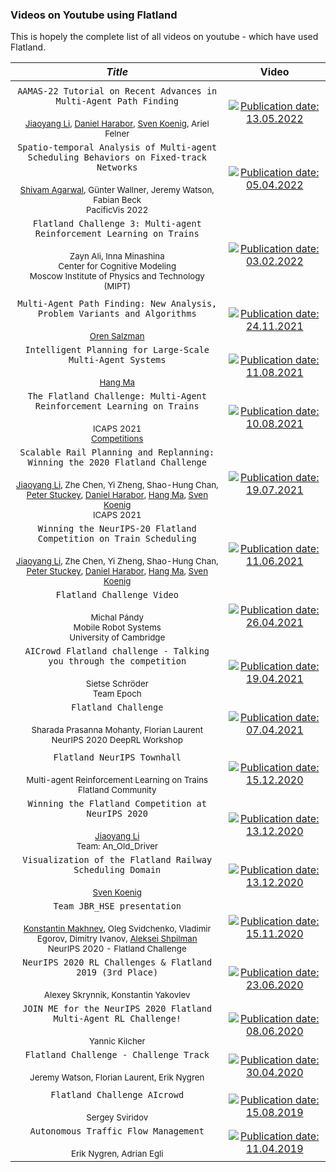 ### Videos on Youtube using Flatland

This is hopely the complete list of all videos on youtube - which have used
Flatland.

|                                                               *Title*                                                               |                                                                                                                    Video                                                                                                                    |
|:-----------------------------------------------------------------------------------------------------------------------------------:|:-------------------------------------------------------------------------------------------------------------------------------------------------------------------------------------------------------------------------------------------:|
|||
| ```AAMAS-22 Tutorial on Recent Advances in Multi-Agent Path Finding```<br> <br> <sup>[Jiaoyang Li](https://jiaoyangli.me), [Daniel Harabor](https://scholar.google.com/citations?hl=ja&user=TGCmKk4AAAAJ), [Sven Koenig](http://idm-lab.org/), Ariel Felner</sup>  | [![Publication date: 13.05.2022](https://img.youtube.com/vi/H3wRCZf_Mrs/mqdefault.jpg "AAMAS-22 Tutorial on Recent Advances in Multi-Agent Path Finding")](https://www.youtube.com/watch?v=H3wRCZf_Mrs&t=5461s)               |
| ```Spatio-temporal Analysis of Multi-agent Scheduling Behaviors on Fixed-track Networks```<br> <br> <sup>[Shivam Agarwal](https://s-agarwl.github.io/publication/Agarwal2022Spatio), Günter Wallner, Jeremy Watson, Fabian Beck</sup><br><sup>PacificVis 2022 </sup> | [![Publication date: 05.04.2022](https://img.youtube.com/vi/olQw9bw2KR4/mqdefault.jpg "Spatio-temporal Analysis of Multi-agent Scheduling Behaviors on Fixed-track Networks -PacificVis '22")](https://www.youtube.com/watch?v=olQw9bw2KR4) |
| ```Flatland Challenge 3: Multi-agent Reinforcement Learning on Trains```<br> <br> <sup>Zayn Ali, Inna Minashina</sup><br><sup>Center for Cognitive Modeling</sup><br><sup>Moscow Institute of Physics and Technology (MIPT)</sup>  | [![Publication date: 03.02.2022](https://img.youtube.com/vi/oQiCDSfwqI8/mqdefault.jpg "Семинар 16. Flatland Challenge 3: Multi-agent Reinforcement Learning on Trains (1-2 место)")](https://www.youtube.com/watch?v=oQiCDSfwqI8)      |
|||
|   ```Multi-Agent Path Finding: New Analysis, Problem Variants and Algorithms```<br> <br> <sup>[Oren Salzman](https://orensalzman.com/)</sup>   |[![Publication date: 24.11.2021](https://img.youtube.com/vi/NsrCFR4vDxo/mqdefault.jpg "Oren Salzman: Multi-Agent Path Finding: New Analysis, Problem Variants and Algorithms")](https://www.youtube.com/watch?v=NsrCFR4vDxo)|
|              ```Intelligent Planning for Large-Scale Multi-Agent Systems```<br> <br> <sup>[Hang Ma](https://www.cs.sfu.ca/~hangma/)</sup>               |[![Publication date: 11.08.2021](https://img.youtube.com/vi/Fu5j7FVzF5c/mqdefault.jpg "Intelligent Planning for Large-Scale Multi-Agent Systems - [Hang Ma](https://www.cs.sfu.ca/~hangma/)")](https://www.youtube.com/watch?v=Fu5j7FVzF5c&t=265s)|
|    ```The Flatland Challenge: Multi-Agent Reinforcement Learning on Trains```<br> <br> <sup>ICAPS 2021</sup><br><sup>[Competitions](https://icaps21.icaps-conference.org/Competitions/)</sup>    |[![Publication date: 10.08.2021](https://img.youtube.com/vi/baRffuFM7lE/mqdefault.jpg "ICAPS 2021 The Flatland Challenge: Multi-Agent Reinforcement Learning on Trains")](https://www.youtube.com/watch?v=baRffuFM7lE)|
|   ```Scalable Rail Planning and Replanning: Winning the 2020 Flatland Challenge```<br> <br> <sup>[Jiaoyang Li](https://jiaoyangli.me), Zhe Chen, Yi Zheng, Shao-Hung Chan, [Peter Stuckey](https://scholar.google.com/citations?user=tvFekxwAAAAJ), [Daniel Harabor](https://scholar.google.com/citations?hl=ja&user=TGCmKk4AAAAJ), [Hang Ma](https://www.cs.sfu.ca/~hangma/), [Sven Koenig](http://idm-lab.org/)</sup><br><sup>ICAPS 2021</sup>   |[![Publication date: 19.07.2021](https://img.youtube.com/vi/Pw4GBL1UhPA/mqdefault.jpg "ICAPS 2021 - Scalable Rail Planning and Replanning: Winning the 2020 Flatland Challenge")](https://www.youtube.com/watch?v=Pw4GBL1UhPA&t=317s)|
|            ```Winning the NeurIPS-20 Flatland Competition on Train Scheduling```<br> <br> <sup>[Jiaoyang Li](https://jiaoyangli.me), Zhe Chen, Yi Zheng, Shao-Hung Chan, [Peter Stuckey](https://scholar.google.com/citations?user=tvFekxwAAAAJ), [Daniel Harabor](https://scholar.google.com/citations?hl=ja&user=TGCmKk4AAAAJ), [Hang Ma](https://www.cs.sfu.ca/~hangma/), [Sven Koenig](http://idm-lab.org/)</sup>             |[![Publication date: 11.06.2021](https://img.youtube.com/vi/BAubIPTEbtY/mqdefault.jpg "Winning the NeurIPS-20 Flatland Competition on Train Scheduling")](https://www.youtube.com/watch?v=BAubIPTEbtY)|
|         ```Flatland Challenge Video```<br> <br> <sup>Michal Pándy</sup><br><sup>Mobile Robot Systems</sup><br><sup>University of Cambridge</sup>          |[![Publication date: 26.04.2021](https://img.youtube.com/vi/w75DbrgBQ2c/mqdefault.jpg "Flatland Challenge Video (Mobile Robot Systems @ University of Cambridge)")](https://www.youtube.com/watch?v=w75DbrgBQ2c)|
|             ```AICrowd Flatland challenge - Talking you through the competition```<br> <br> <sup>Sietse Schröder</sup><br><sup>Team Epoch</sup>             |[![Publication date: 19.04.2021](https://img.youtube.com/vi/O2-EbInQ5sQ/mqdefault.jpg "AICrowd Flatland challenge - Talking you through the competition")](https://www.youtube.com/watch?v=O2-EbInQ5sQ)|
|                     ```Flatland Challenge```<br> <br> <sup>Sharada Prasanna Mohanty, Florian Laurent</sup><br><sup> NeurIPS 2020 DeepRL Workshop </sup>                     |[![Publication date: 07.04.2021](https://img.youtube.com/vi/nbNJ8wjH2nw/mqdefault.jpg "Flatland Challenge at NeurIPS 2020 DeepRL Workshop")](https://www.youtube.com/watch?v=nbNJ8wjH2nw)|
|||
|                            ```Flatland NeurIPS Townhall```<br> <br> <sup>Multi-agent Reinforcement Learning on Trains</sup><br><sup>Flatland Community</sup>                             |[![Publication date: 15.12.2020](https://img.youtube.com/vi/wDKbL7CuHpQ/mqdefault.jpg "Flatland NeurIPS Townhall")](https://www.youtube.com/watch?v=wDKbL7CuHpQ&t=9s)|
|                    ```Winning the Flatland Competition at NeurIPS 2020```<br> <br>   <sup>[Jiaoyang Li](https://jiaoyangli.me)</sup><br><sup>Team: An_Old_Driver</sup>                    |[![Publication date: 13.12.2020](https://img.youtube.com/vi/pNbFDVXkHQ0/mqdefault.jpg "Winning the Flatland Competition at NeurIPS 2020")](https://www.youtube.com/watch?v=pNbFDVXkHQ0&t=421s)|
|                 ```Visualization of the Flatland Railway Scheduling Domain```<br> <br> <sup>[Sven Koenig](http://idm-lab.org/)</sup>                  |[![Publication date: 13.12.2020](https://img.youtube.com/vi/IhHrUZtu75w/mqdefault.jpg "Visualization of the Flatland Railway Scheduling Domain")](https://www.youtube.com/watch?v=IhHrUZtu75w)|
|                ```Team JBR_HSE presentation```<br> <br> <sup>[Konstantin Makhnev](https://github.com/mahkons/jbr-flatland), Oleg Svidchenko, Vladimir Egorov, Dimitry Ivanov, [Aleksei Shpilman](https://www.hse.ru/en/staff/ashpilman)</sup><br><sup> NeurIPS 2020 - Flatland Challenge</sup>                 |[![Publication date: 15.11.2020](https://img.youtube.com/vi/qpe12tW9iOA/mqdefault.jpg "Team JBR_HSE presentation (NeurIPS 2020 Flatland Challenge)")](https://www.youtube.com/watch?v=qpe12tW9iOA)|
| ```NeurIPS 2020 RL Challenges & Flatland 2019 (3rd Place)```<br> <br> <sup>Alexey Skrynnik, Konstantin Yakovlev</sup> |[![Publication date: 23.06.2020](https://img.youtube.com/vi/fXisPnZfzss/mqdefault.jpg "NeurIPS 2020 RL Challenges & Flatland 2019 (3rd Place) - Alexey Skrynnik & Konstantin Yakovlev")](https://www.youtube.com/watch?v=fXisPnZfzss?t=1386)|
|       ```JOIN ME for the NeurIPS 2020 Flatland Multi-Agent RL Challenge!```<br> <br><sup>Yannic Kilcher</sup>        |[![Publication date: 08.06.2020](https://img.youtube.com/vi/cvkeWwDQr0A/mqdefault.jpg "JOIN ME for the NeurIPS 2020 Flatland Multi-Agent RL Challenge!")](https://www.youtube.com/watch?v=cvkeWwDQr0A)|
| ```Flatland Challenge - Challenge Track```<br> <br> <sup>Jeremy Watson, Florian Laurent, Erik Nygren</sup> |[![Publication date: 30.04.2020](https://img.youtube.com/vi/rGzXsOC7qXg/mqdefault.jpg "Flatland Challenge - Challenge Track - Jeremy Watson, Florian Laurent &Erik Nygren")](https://www.youtube.com/watch?v=rGzXsOC7qXg)|
|||
|        ```Flatland Challenge AIcrowd```<br> <br> <sup>Sergey Sviridov</sup>         |[![Publication date: 15.08.2019](https://img.youtube.com/vi/oJCxvQdK_sY/mqdefault.jpg "Flatland Challenge AIcrowd - Sergey Sviridov")](https://www.youtube.com/watch?v=oJCxvQdK_sY)|
| ```Autonomous Traffic Flow Management```<br> <br> <sup>Erik Nygren, Adrian Egli</sup>         |[![Publication date: 11.04.2019](https://img.youtube.com/vi/VX9yt5mWzDk/mqdefault.jpg "Autonomous Traffic Flow Management")](https://www.youtube.com/watch?v=VX9yt5mWzDk)|


